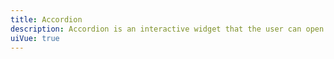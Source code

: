 ```yaml
---
title: Accordion
description: Accordion is an interactive widget that the user can open and close on demand.
uiVue: true
---
```


<code-editor resource-folder="accordion" resource-name="standard" class="mb-lg"></code-editor>
<code-editor resource-folder="accordion" resource-name="marker-right" class="mb-lg"></code-editor>
<code-editor resource-folder="accordion" resource-name="bordered"></code-editor>
